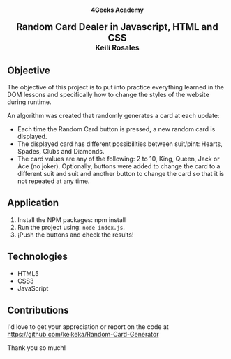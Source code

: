 <p>
<h4 align="center">4Geeks Academy</h4>
<h2 align="center" style="margin: 0">Random Card Dealer in Javascript, HTML and CSS</h2>
<h3 align="center" style="margin-top: 0">Keili Rosales</h3>
</p>

## Objective

The objective of this project is to put into practice everything learned in the DOM lessons and specifically how to change the styles of the website during runtime.

An algorithm was created that randomly generates a card at each update:
- Each time the Random Card button is pressed, a new random card is displayed.
- The displayed card has different possibilities between suit/pint: Hearts, Spades, Clubs and Diamonds.
- The card values are any of the following: 2 to 10, King, Queen, Jack or Ace (no joker).
Optionally, buttons were added to change the card to a different suit and suit and another button to change the card so that it is not repeated at any time.

## Application

1. Install the NPM packages: npm install
2. Run the project using: `node index.js`.
3. ¡Push the buttons and check the results!

## Technologies

- HTML5
- CSS3
- JavaScript

## Contributions

I'd love to get your appreciation or report on the code at https://github.com/keikeka/Random-Card-Generator

Thank you so much!